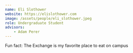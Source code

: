 ```yaml
---
name: Eli Slothower
website: https://elislothower.com
image: /assets/people/eli_slothower.jpeg
role: Undergraduate Student
advisors:
    - Adam Perer
---
```


Fun fact: The Exchange is my favorite place to eat on campus